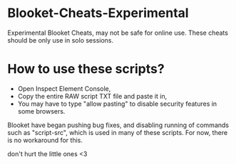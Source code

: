 # Blooket-Cheats-Experimental
Experimental Blooket Cheats, may not be safe for online use. These cheats should be only use in solo sessions.

# How to use these scripts?

- Open Inspect Element Console,
- Copy the entire RAW script TXT file and paste it in,
- You may have to type "allow pasting" to disable security features in some browsers.

Blooket have began pushing bug fixes, and disabling running of commands such as "script-src", which is used in many of these scripts. For now, there is no workaround for this.

don't hurt the little ones <3